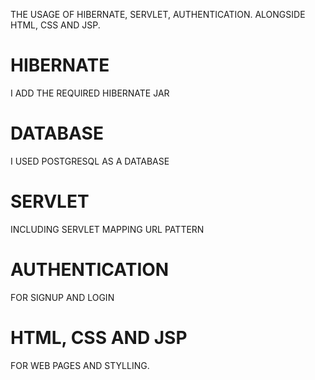 THE USAGE OF HIBERNATE, SERVLET, AUTHENTICATION. ALONGSIDE HTML, CSS AND JSP.

HIBERNATE
=========================
I ADD THE REQUIRED HIBERNATE JAR 

DATABASE
=============================
I USED POSTGRESQL AS A DATABASE

SERVLET
===================
INCLUDING SERVLET MAPPING
URL PATTERN

AUTHENTICATION
===============
FOR SIGNUP AND LOGIN

HTML, CSS AND JSP
========================
FOR WEB PAGES AND STYLLING.
